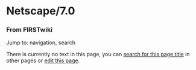 

# Netscape/7.0

### From FIRSTwiki

Jump to: navigation, search

There is currently no text in this page, you can [search for this page
title](Special:Search/Netscape/7.0 "Special:Search/Netscape/7.0" )
in other pages or [edit this
page](http://www.firstwiki.net/index.php?title=Netscape/7.0&action=edit
"http://www.firstwiki.net/index.php?title=Netscape/7.0&action=edit" ).

